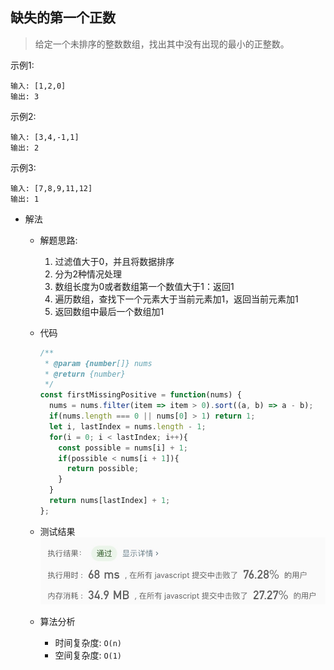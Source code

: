 ## 缺失的第一个正数

> 给定一个未排序的整数数组，找出其中没有出现的最小的正整数。

示例1:
```text
输入: [1,2,0]
输出: 3
```

示例2:
```text
输入: [3,4,-1,1]
输出: 2
```

示例3:
```text
输入: [7,8,9,11,12]
输出: 1
```

- 解法
  - 解题思路:
    1. 过滤值大于0，并且将数据排序
    2. 分为2种情况处理
      1. 数组长度为0或者数组第一个数值大于1：返回1
      2. 遍历数组，查找下一个元素大于当前元素加1，返回当前元素加1
    3. 返回数组中最后一个数组加1
    
  - 代码
    ```javascript
    /**
     * @param {number[]} nums
     * @return {number}
     */
    const firstMissingPositive = function(nums) {
      nums = nums.filter(item => item > 0).sort((a, b) => a - b);
      if(nums.length === 0 || nums[0] > 1) return 1;    
      let i, lastIndex = nums.length - 1;
      for(i = 0; i < lastIndex; i++){
        const possible = nums[i] + 1;
        if(possible < nums[i + 1]){
          return possible;
        }
      }
      return nums[lastIndex] + 1;
    };
    ```
    
  - 测试结果
  ![](result41-1.jpg)
  
  - 算法分析
    - 时间复杂度: `O(n)`
    - 空间复杂度: `O(1)`